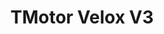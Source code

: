 ---
color: green
category: Motors
group: undefined
visible: true
order: 2
title: TMotor Velox V3
link: https://www.getfpv.com/t-motor-velox-v2207-v3-motor-1750kv-1950kv-2550kv.html
img: https://www.racedayquads.com/cdn/shop/files/T-MotorVeloxV3V220722071750KvMotor4.1_1800x1800.jpg?v=1689868594
text: TMotor have great motors across a lot of price ranges. This is their inexpensive line, but they're still built well, and are made with good parts
info: $14.89;2207/2306<Stator size>;1750/1950/2050KV;35.2g
---